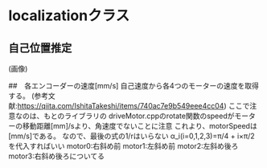 # localizationクラス

## 自己位置推定
(画像)

##　各エンコーダーの速度[mm/s]
自己速度から各4つのモーターの速度を取得する。
(参考文献:https://qiita.com/IshitaTakeshi/items/740ac7e9b549eee4cc04)
ここで注意なのは、もとのライブラリの driveMotor.cppのrotate関数のspeedがモーターの移動距離[mm]/sより、角速度でないことに注意 これより、motorSpeedは[mm/s]である。
なので、最後の式の1/rはいらない α_i(i=0,1,2,3)=π/4 + i×π/2　を代入すればいい
motor0:右斜め前 motor1:左斜め前 motor2:左斜め後ろ motor3:右斜め後ろについてる